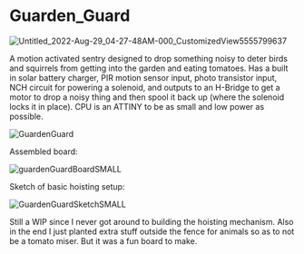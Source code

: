 # Guarden_Guard

![Untitled_2022-Aug-29_04-27-48AM-000_CustomizedView5555799637](https://user-images.githubusercontent.com/11184076/187237928-e2e59a84-dc86-40d6-8b33-a58ecac67900.png)

A motion activated sentry designed to drop something noisy to deter birds and squirrels from getting into the garden and eating tomatoes.  Has a built in solar battery charger, PIR motion sensor input, photo transistor input, NCH circuit for powering a solenoid, and outputs to an H-Bridge to get a motor to drop a noisy thing and then spool it back up (where the solenoid locks it in place).  CPU is an ATTINY to be as small and low power as possible.

![GuardenGuard](https://user-images.githubusercontent.com/11184076/184261269-0d677602-0c44-46ab-bab9-4a42672bd5b1.png)

Assembled board:

![guardenGuardBoardSMALL](https://user-images.githubusercontent.com/11184076/184395138-0c83d2e1-2b5a-462c-8167-2fa9a73ff2b2.jpg)


Sketch of basic hoisting setup:

![GuardenGuardSketchSMALL](https://user-images.githubusercontent.com/11184076/184384309-4f526776-e545-4e46-845d-0c3ec96de4c4.jpg)

Still a WIP since I never got around to building the hoisting mechanism.  Also in the end I just planted extra stuff outside the fence for animals so as to not be a tomato miser.  But it was a fun board to make.  
